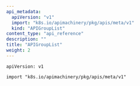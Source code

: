 ```yaml
---
api_metadata:
  apiVersion: "v1"
  import: "k8s.io/apimachinery/pkg/apis/meta/v1"
  kind: "APIGroupList"
content_type: "api_reference"
description: ""
title: "APIGroupList"
weight: 2
---
```


`apiVersion: v1`

`import "k8s.io/apimachinery/pkg/apis/meta/v1"`


